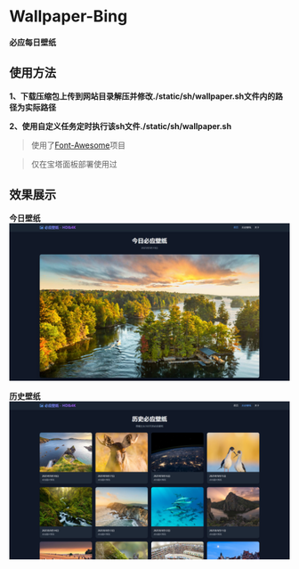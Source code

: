 # Wallpaper-Bing
**必应每日壁纸**


## **使用方法**

**1、下载压缩包上传到网站目录解压并修改./static/sh/wallpaper.sh文件内的路径为实际路径**

**2、使用自定义任务定时执行该sh文件./static/sh/wallpaper.sh**

>使用了[Font-Awesome](https://github.com/FortAwesome/Font-Awesome)项目

>仅在宝塔面板部署使用过

## **效果展示**
**今日壁纸**
<img src="https://github.com/QsSama-W/wallpaper-bing/blob/main/image_2025-09-19_200243_701.png" style="zoom:50%;" />

**历史壁纸**
<img src="https://github.com/QsSama-W/wallpaper-bing/blob/main/image_2025-09-19_200247_532.png" style="zoom:50%;" />
